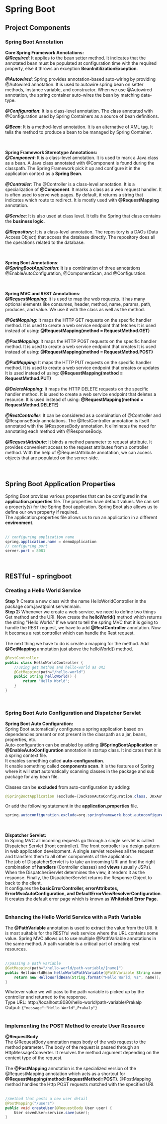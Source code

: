 # Spring Boot
## Project Components
### Spring Boot Annotation
**Core Spring Framework Annotations:**<br/>
***@Required***: It applies to the bean setter method. It indicates that the annotated bean must be populated at configuration time with the required property, else it throws an exception **BeanInitilizationException**.<br/><br/>
***@Autowired***: Spring provides annotation-based auto-wiring by providing @Autowired annotation. It is used to autowire spring bean on setter methods, instance variable, and constructor. When we use @Autowired annotation, the spring container auto-wires the bean by matching data-type.<br/><br/>
***@Configuration***: It is a class-level annotation. The class annotated with @Configuration used by Spring Containers as a source of bean definitions.<br/><br/>
***@Bean***: It is a method-level annotation. It is an alternative of XML <bean> tag. It tells the method to produce a bean to be managed by Spring Container.<br/><br/><br/>
  
**Spring Framework Stereotype Annotations:**<br/>
***@Component***: It is a class-level annotation. It is used to mark a Java class as a bean. A Java class annotated with @Component is found during the classpath. The Spring Framework pick it up and configure it in the application context as a **Spring Bean**.<br/><br/>
***@Controller***: The @Controller is a class-level annotation. It is a specialization of **@Component**. It marks a class as a web request handler. It is often used to serve web pages. By default, it returns a string that indicates which route to redirect. It is mostly used with **@RequestMapping** annotation.<br/><br/>
***@Service***: It is also used at class level. It tells the Spring that class contains the **business logic**.<br/><br/>
***@Repository***: It is a class-level annotation. The repository is a DAOs (Data Access Object) that access the database directly. The repository does all the operations related to the database.<br/><br/><br/>

**Spring Boot Annotations**:<br/>
***@SpringBootApplication***: It is a combination of three annotations @EnableAutoConfiguration, @ComponentScan, and @Configuration.<br/><br/><br/>

**Spring MVC and REST Annotations**:<br/>
***@RequestMapping***: It is used to map the web requests. It has many optional elements like consumes, header, method, name, params, path, produces, and value. We use it with the class as well as the method.<br/><br/>
***@GetMapping***: It maps the HTTP GET requests on the specific handler method. It is used to create a web service endpoint that fetches It is used instead of using: **@RequestMapping(method = RequestMethod.GET)**<br/><br/>
***@PostMapping***: It maps the HTTP POST requests on the specific handler method. It is used to create a web service endpoint that creates It is used instead of using: **@RequestMapping(method = RequestMethod.POST)**<br/><br/>
***@PutMapping***: It maps the HTTP PUT requests on the specific handler method. It is used to create a web service endpoint that creates or updates It is used instead of using: **@RequestMapping(method = RequestMethod.PUT)**<br/><br/>
***@DeleteMapping***: It maps the HTTP DELETE requests on the specific handler method. It is used to create a web service endpoint that deletes a resource. It is used instead of using: **@RequestMapping(method = RequestMethod.DELETE)**<br/><br/>
***@RestController***: It can be considered as a combination of @Controller and @ResponseBody annotations. The @RestController annotation is itself annotated with the @ResponseBody annotation. It eliminates the need for annotating each method with @ResponseBody.<br/><br/>
***@RequestAttribute***: It binds a method parameter to request attribute. It provides convenient access to the request attributes from a controller method. With the help of @RequestAttribute annotation, we can access objects that are populated on the server-side.<br/><br/><br/>

## Spring Boot Application Properties
Spring Boot provides various properties that can be configured in the **application.properties** file. The properties have default values. We can set a property(s) for the Spring Boot application. Spring Boot also allows us to define our own property if required.<br/>
The application.properties file allows us to run an application in a different **environment**.<br/><br/>
```java
// configuring application name  
spring.application.name = demoApplication  
// configuring port  
server.port = 8081
```

<br/>

## RESTful - springboot
### Creating a Hello World Service
**Step 1:** Create a new class with the name HelloWorldController in the package com.javatpoint.server.main.<br/>
**Step 2:** Whenever we create a web service, we need to define two things Get method and the URI. Now create the **helloWorld()** method which returns the string "Hello World." If we want to tell the spring MVC that it is going to handle the REST request, we have to add **@RestController** annotation. Now it becomes a rest controller which can handle the Rest request.<br/><br/>
The next thing we have to do is create a mapping for the method. Add **@GetMapping** annotation just above the helloWorld() method.<br/>
```java
@RestController  
public class HelloWorldController {  
    //using get method and hello-world as URI  
    @GetMapping(path="/hello-world")  
    public String helloWorld() {  
        return "Hello World";  
    }  
}  
```

<br/>

### Spring Boot Auto Configuration and Dispatcher Servlet
**Spring Boot Auto Configuration:**<br/>
Spring Boot automatically configures a spring application based on dependencies present or not present in the classpath as a jar, beans, properties, etc.<br/>
Auto-configuration can be enabled by adding **@SpringBootApplication** or **@EnableAutoConfiguration** annotation in startup class. It indicates that it is a spring context file.<br/>
It enables something called **auto-configuration**.<br/>
It enable something called **components scan**. It is the features of Spring where it will start automatically scanning classes in the package and sub package for any bean file.<br/>
<br/>Classes can be **excluded** from auto-configuration by adding:
```java
@SpringBootApplication (exclude={JacksonAutoConfiguration.class, JmxAutoConfiguration.class})
```
Or add the following statement in the **application.properties** file.
```java
spring.autoconfiguration.exclude=org.springframework.boot.autoconfigure.jackson.JacksonAutoConfiguration
```

<br/><br/>
**Dispatcher Servlet:**<br/>
In Spring MVC all incoming requests go through a single servlet is called Dispatcher Servlet (front controller). The front controller is a design pattern in web application development. A single servlet receives all the request and transfers them to all other components of the application.<br/>
The job of DispatcherServlet is to take an incoming URI and find the right combination of **handlers** (Controller classes) and **views** (usually JSPs). When the DispatcherServlet determines the view, it renders it as the response. Finally, the DispatcherServlet returns the Response Object to back to the client.<br/>
It configures the **basicErrorController, errorAttributes, ErrorMvcAutoConfiguration, and DefaultErrorViewResolverConfiguration**. It creates the default error page which is known as **Whitelabel Error Page**.<br/><br/>

### Enhancing the Hello World Service with a Path Variable
The **@PathVariable** annotation is used to extract the value from the URI. It is most suitable for the RESTful web service where the URL contains some value. Spring MVC allows us to use multiple @PathVariable annotations in the same method. A path variable is a critical part of creating rest resources.<br/><br/>
```java
//passing a path variable  
@GetMapping(path="/hello-world/path-variable/{name}")  
public HelloWorldBean helloWorldPathVariable(@PathVariable String name) {  
    return new HelloWorldBean(String.format("Hello World, %s", name)); //%s replace the name  
}
```
Whatever value we will pass to the path variable is picked up by the controller and returned to the response.<br/>
Type URL: http://localhost:8080/hello-world/path-variable/Prakalp<br/>
Output: `{"message":"Hello World",Prakalp"}`<br/><br/>

### Implementing the POST Method to create User Resource
**@RequestBody**<br/>
The @RequestBody annotation maps body of the web request to the method parameter. The body of the request is passed through an HttpMessageConverter. It resolves the method argument depending on the content type of the request.<br/><br/>
The **@PostMapping** annotation is the specialized version of the @RequestMapping annotation which acts as a shortcut for **@RequestMapping(method=RequestMethod=POST)**. @PostMapping method handles the Http POST requests matched with the specified URI.<br/><br/>
```java
//method that posts a new user detail   
@PostMapping("/users")  
public void createUser(@RequestBody User user) {  
    User sevedUser=service.save(user);    
}  
```



